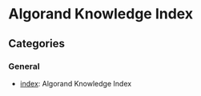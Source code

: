 # Algorand Knowledge Index

## Categories

### General
- [index](taxonomy/index.md): Algorand Knowledge Index

